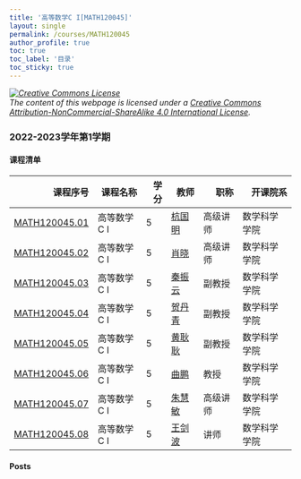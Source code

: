 ```yaml
---
title: '高等数学C I[MATH120045]'
layout: single
permalink: /courses/MATH120045
author_profile: true
toc: true
toc_label: '目录'
toc_sticky: true
---
```



<div class='notice--warning'>
	<p><i><a rel='license' href='http://creativecommons.org/licenses/by-nc-sa/4.0/'><img alt='Creative Commons License' style='border-width:0' src='https://i.creativecommons.org/l/by-nc-sa/4.0/88x31.png' /></a><br /> The content of this webpage is licensed under a <a rel='license' href='http://creativecommons.org/licenses/by-nc-sa/4.0/'>Creative Commons Attribution-NonCommercial-ShareAlike 4.0 International License</a>.</i></p>
</div>

### 2022-2023学年第1学期


#### 课程清单

<div style='text-align: center;' id='MATH120045_2223F'> <table id='MATH120045_2223F_table'>
  <thead>
    <tr style="text-align: right;">
      <th>课程序号</th>
      <th>课程名称</th>
      <th>学分</th>
      <th>教师</th>
      <th>职称</th>
      <th>开课院系</th>
    </tr>
  </thead>
  <tbody>
    <tr>
      <td><a href='https://fdu-math.github.io/courses/class-id/MATH120045-01'>MATH120045.01</a></td>
      <td>高等数学C I</td>
      <td>5</td>
      <td><a href='https://fdu-math.github.io/teachers/杭国明'>杭国明</a></td>
      <td>高级讲师</td>
      <td>数学科学学院</td>
    </tr>
    <tr>
      <td><a href='https://fdu-math.github.io/courses/class-id/MATH120045-02'>MATH120045.02</a></td>
      <td>高等数学C I</td>
      <td>5</td>
      <td><a href='https://fdu-math.github.io/teachers/肖晓'>肖晓</a></td>
      <td>高级讲师</td>
      <td>数学科学学院</td>
    </tr>
    <tr>
      <td><a href='https://fdu-math.github.io/courses/class-id/MATH120045-03'>MATH120045.03</a></td>
      <td>高等数学C I</td>
      <td>5</td>
      <td><a href='https://fdu-math.github.io/teachers/秦振云'>秦振云</a></td>
      <td>副教授</td>
      <td>数学科学学院</td>
    </tr>
    <tr>
      <td><a href='https://fdu-math.github.io/courses/class-id/MATH120045-04'>MATH120045.04</a></td>
      <td>高等数学C I</td>
      <td>5</td>
      <td><a href='https://fdu-math.github.io/teachers/贺丹青'>贺丹青</a></td>
      <td>副教授</td>
      <td>数学科学学院</td>
    </tr>
    <tr>
      <td><a href='https://fdu-math.github.io/courses/class-id/MATH120045-05'>MATH120045.05</a></td>
      <td>高等数学C I</td>
      <td>5</td>
      <td><a href='https://fdu-math.github.io/teachers/黄耿耿'>黄耿耿</a></td>
      <td>副教授</td>
      <td>数学科学学院</td>
    </tr>
    <tr>
      <td><a href='https://fdu-math.github.io/courses/class-id/MATH120045-06'>MATH120045.06</a></td>
      <td>高等数学C I</td>
      <td>5</td>
      <td><a href='https://fdu-math.github.io/teachers/曲鹏'>曲鹏</a></td>
      <td>教授</td>
      <td>数学科学学院</td>
    </tr>
    <tr>
      <td><a href='https://fdu-math.github.io/courses/class-id/MATH120045-07'>MATH120045.07</a></td>
      <td>高等数学C I</td>
      <td>5</td>
      <td><a href='https://fdu-math.github.io/teachers/朱慧敏'>朱慧敏</a></td>
      <td>高级讲师</td>
      <td>数学科学学院</td>
    </tr>
    <tr>
      <td><a href='https://fdu-math.github.io/courses/class-id/MATH120045-08'>MATH120045.08</a></td>
      <td>高等数学C I</td>
      <td>5</td>
      <td><a href='https://fdu-math.github.io/teachers/王剑波'>王剑波</a></td>
      <td>讲师</td>
      <td>数学科学学院</td>
    </tr>
  </tbody>
</table></div>

#### Posts